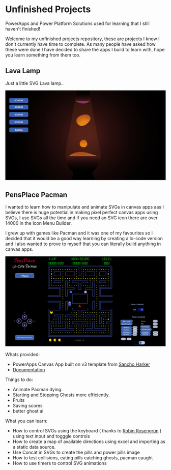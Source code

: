 # Unfinished Projects

PowerApps and Power Platform Solutions used for learning that I still haven't finished!

Welcome to my unfinished projects repository, these are projects I know I don't currently have time to complete. As many people have asked how these were done I have decided to share the apps I build to learn with, hope you learn something from them too.

## Lava Lamp

Just a little SVG Lava lamp..

![Lava Lamp](assets/lavalamp.gif)
## PensPlace Pacman

I wanted to learn how to manipulate and animate SVGs in canvas apps aas I believe there is huge potential in making pixel perfect canvas apps using SVGs, I use SVGs all the time and if you need an SVG icon there are over 14000 in the Icon Menu Builder.

I grew up with games like Pacman and it was one of my favourites so I decided that it would be a good way learning by creating a lo-code version and I also wanted to prove to myself that you can literally build anything in canvas apps.

![Pacman](assets/Pacman.png)

Whats provided:
- PowerApps Canvas App built on v3 template from [Sancho Harker](https://twitter.com/iAm_ManCat)
- [Documentation](Pacman/PensPlace%20Pacman-doc.md)

Things to do:

- Animate Pacman dying.
- Starting and Stopping Ghosts more efficiently.
- Fruits
- Saving scores
- better ghost ai

What you can learn:

- How to control SVGs using the keyboard ( thanks to [Robin Rosengrün](https://twitter.com/power_r2) ) using text input and togggle controls
- How to create a map of available directions using excel and importing as a static data source.
- Use Concat in SVGs to create the pills and power pills image
- How to test collisions, eating pills catching ghosts, pacman caught
- How to use timers to control SVG animations